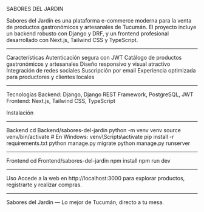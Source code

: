 SABORES DEL JARDIN

Sabores del Jardín es una plataforma e-commerce moderna para la venta de productos gastronómicos y artesanales de Tucumán. El proyecto incluye un backend robusto con Django y DRF, y un frontend profesional desarrollado con Next.js, Tailwind CSS y TypeScript.

-----------------------------------------------

Características
Autenticación segura con JWT
Catálogo de productos gastronómicos y artesanales
Diseño responsivo y visual atractivo
Integración de redes sociales
Suscripción por email
Experiencia optimizada para productores y clientes locales

-------------------------------------------------

Tecnologías
Backend: Django, Django REST Framework, PostgreSQL, JWT
Frontend: Next.js, Tailwind CSS, TypeScript

Instalación

------------------------------------------------

Backend
cd Backend/sabores-del-jardin
python -m venv venv
source venv/bin/activate  # En Windows: venv\\Scripts\\activate
pip install -r requirements.txt
python manage.py migrate
python manage.py runserver

---------------------------------------------

Frontend
cd Frontend/sabores-del-jardin
npm install
npm run dev

-------------------------------------------

Uso
Accede a la web en http://localhost:3000 para explorar productos, registrarte y realizar compras.

-------------------------------------------

Sabores del Jardín — Lo mejor de Tucumán, directo a tu mesa.
